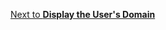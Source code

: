 <div class="custom-next-to">

[Next to **Display the User's Domain**](/login-with-unstoppable/get-started-login.md#step-3-display-the-users-domain)

</div>